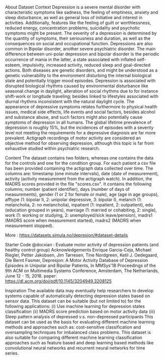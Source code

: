 About Dataset
Context
Depression is a severe mental disorder with characteristic symptoms like sadness, the feeling of emptiness, anxiety and sleep disturbance, as well as general loss of initiative and interest in activities. Additionally, features like the feeling of guilt or worthlessness, reduced energy, concentration problems, suicidality and psychotic symptoms might be present. The severity of a depression is determined by the quantity of symptoms, their seriousness and duration, as well as the consequences on social and occupational function. Depressions are also common in Bipolar disorder, another severe psychiatric disorder. The main difference between uni-polar depression and bipolar disorder is the periodic occurrence of mania in the latter, a state associated with inﬂated self-esteem, impulsivity, increased activity, reduced sleep and goal-directed actions. Both diseases are genetic disorders, and might be understood as a genetic vulnerability to the environment disturbing the internal biological state and potentially trigger mood episodes. Depression is associated with disrupted biological rhythms caused by environmental disturbance like seasonal change in daylight, alteration of social rhythms due to for instance shift-work or longitude traveling; besides linked to lifestyles associated with diurnal rhythms inconsistent with the natural daylight cycle. The appearance of depressive symptoms relates furthermore to physical health issues, medical side effects, life events and social factors, besides alcohol and substance abuse, and such factors might also potentially cause symptoms of depression in all humans. The global lifetime prevalence of depression is roughly 15%, but the incidences of episodes with a severity level not meeting the requirements for a depressive diagnosis are far more prevalent. Actigraph recordings of motor activity are considered an objective method for observing depression, although this topic is far from exhaustive studied within psychiatric research.

Content
The dataset contains two folders, whereas one contains the data for the controls and one for the condition group. For each patient a csv file has been provided containing the actigraph data collected over time. The columns are: timestamp (one minute intervals), date (date of measurement), activity (activity measurement from the actigraph watch). In addition, the MADRS scores provided in the file "scores.csv". It contains the following columns; number (patient identifier), days (number of days of measurements), gender (1 or 2 for female or male), age (age in age groups), afftype (1: bipolar II, 2: unipolar depressive, 3: bipolar I), melanch (1: melancholia, 2: no melancholia), inpatient (1: inpatient, 2: outpatient), edu (education grouped in years), marriage (1: married or cohabiting, 2: single), work (1: working or studying, 2: unemployed/sick leave/pension), madrs1 (MADRS score when measurement started), madrs2 (MADRS when measurement stopped).

More : https://datasets.simula.no/depresjon/#dataset-details

Starter Code
@docxian :
Evaluate motor activity of depression patients (and healthy control group)
Acknowledgements
Enrique Garcia-Ceja, Michael Riegler, Petter Jakobsen, Jim Tørresen, Tine Nordgreen, Ketil J. Oedegaard, Ole Bernt Fasmer, Depresjon: A Motor Activity Database of Depression Episodes in Unipolar and Bipolar Patients, In MMSys'18 Proceedings of the 9th ACM on Multimedia Systems Conference, Amsterdam, The Netherlands, June 12 - 15, 2018.
paper: https://dl.acm.org/doi/pdf/10.1145/3204949.3208125

Inspiration
The available data may eventually help researchers to develop systems capable of automatically detecting depression states based on sensor data. This dataset can be suitable (but not limited to) for the following applications:
(i) Use machine learning for depression states classification
(ii) MADRS score prediction based on motor activity data
(iii) Sleep pattern analysis of depressed v.s. non-depressed participants
This dataset can be used as the basis for evaluating different machine learning methods and approaches such as: cost-sensitive classification and oversampling techniques for imbalanced class problems. This dataset is also suitable for comparing different machine learning classification approaches such as feature based and deep learning based methods like convolutional neural networks and recurrent neural networks for time series.
